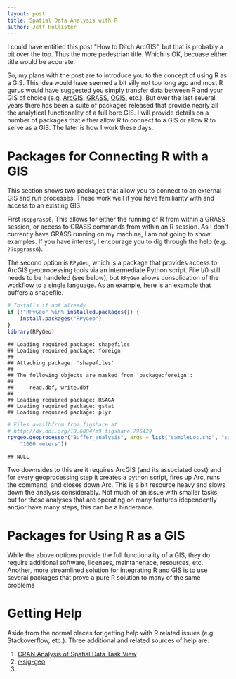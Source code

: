 ```yaml
---
layout: post
title: Spatial Data Analysis with R
author: Jeff Hollister
---
```


I could have entitled this post "How to Ditch ArcGIS", but that is probably a bit over the top.  Thus the more pedestrian title.  Which is OK, becuase either title would be accurate.

So, my plans with the post are to introduce you to the concept of using R as a GIS.  This idea would have seemed a bit silly not too long ago and most R gurus would have suggested you simply transfer data between R and your GIS of choice (e.g. [ArcGIS](http://www.esri.com/software/arcgis), [GRASS](http://grass.osgeo.org/), [QGIS](http://www.qgis.org/en/site/), etc.).   But over the last several years there has been a suite of packages released that provide nearly all the analytical functionality of a full bore GIS.  I will provide details on a number of packages that either allow R to connect to a GIS or allow R to serve as a GIS.  The later is how I work these days.  

# Packages for Connecting R with a GIS

This section shows two packages that allow you to connect to an external GIS and run processes.  These work well if you have familiarity with and access to an existing GIS.  

First is`spgrass6`.  This allows for either the running of R from within a GRASS session, or access to GRASS commands from within an R session.  As I don't currently have GRASS running on my machine, I am not going to show examples.  If you have interest, I encourage you to dig through the help (e.g. `??spgrass6`).

The second option is `RPyGeo`, which is a package that provides access to ArcGIS geoprocessing tools via an intermediate Python script.  File I/0 still needs to be handeled (see below), but `RPyGeo` allows consolidation of the workflow to a single language. As an example, here is an example that buffers a shapefile.


```r
# Installs if not already
if (!"RPyGeo" %in% installed.packages()) {
    install.packages("RPyGeo")
}
library(RPyGeo)
```

```
## Loading required package: shapefiles
## Loading required package: foreign
## 
## Attaching package: 'shapefiles'
## 
## The following objects are masked from 'package:foreign':
## 
##     read.dbf, write.dbf
## 
## Loading required package: RSAGA
## Loading required package: gstat
## Loading required package: plyr
```

```r
# Files availbfrom from figshare at
# http://dx.doi.org/10.6084/m9.figshare.796429
rpygeo.geoprocessor("Buffer_analysis", args = list("sampleLoc.shp", "sampleLocB.shp", 
    "1000 meters"))
```

```
## NULL
```


Two downsides to this are it requires ArcGIS (and its associated cost) and for every geoprocessing step it creates a python script, fires up Arc, runs the command, and closes down Arc.  This is a bit resource heavy and slows down the analysis considerably.  Not much of an issue with smaller tasks, but for those analyses that are operating on many features idependently and/or have many steps, this can be a hinderance.

# Packages for Using R as a GIS

While the above options provide the full functionality of a GIS, they do require additional software, licenses, maintanenace, resources, etc.  Another, more streamlined solution for integrating R and GIS is to use several packages that prove a pure R solution to many of the same problems


# Getting Help

Aside from the normal places for getting help with R related issues (e.g. Stackoverflow, etc.).  Three additional and related sources of help are:
1. [CRAN Analysis of Spatial Data Task View](http://cran.r-project.org/web/views/Spatial.html) 
2. [r-sig-geo](https://stat.ethz.ch/mailman/listinfo/R-SIG-Geo/)
3. []()


